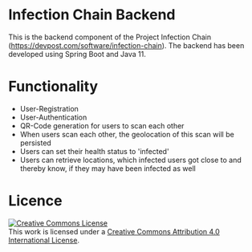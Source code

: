 # Infection Chain Backend

This is the backend component of the Project Infection Chain (https://devpost.com/software/infection-chain).
The backend has been developed using Spring Boot and Java 11.

# Functionality

- User-Registration
- User-Authentication
- QR-Code generation for users to scan each other
- When users scan each other, the geolocation of this scan will be persisted
- Users can set their health status to 'infected'
- Users can retrieve locations, which infected users got close to and thereby know, if they may have been infected as well

# Licence

<a rel="license" href="http://creativecommons.org/licenses/by/4.0/"><img alt="Creative Commons License" style="border-width:0" src="https://i.creativecommons.org/l/by/4.0/88x31.png" /></a><br />This work is licensed under a <a rel="license" href="http://creativecommons.org/licenses/by/4.0/">Creative Commons Attribution 4.0 International License</a>.
